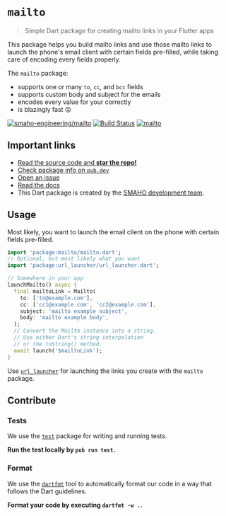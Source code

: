 # `mailto`

> Simple Dart package for creating mailto links in your Flutter apps

This package helps you build mailto links and use those mailto links to launch the phone's email client with certain fields pre-filled, while taking care of encoding every fields properly.

The `mailto` package:

* supports one or many `to`, `cc`, and `bcc` fields
* supports custom body and subject for the emails
* encodes every value for your correctly
* is blazingly fast 😜

[![smaho-engineering/mailto](https://img.shields.io/static/v1?label=smaho-engineering&message=mailto&logo=flutter&logoWidth=30&color=FF8200&labelColor=08589c&labelWidth=30)](https://github.com/smaho-engineering) [![Build Status](https://travis-ci.org/smaho-engineering/mailto.svg?branch=master)](https://travis-ci.org/smaho-engineering/mailto 'Check build status on TravisCI') [![mailto](https://img.shields.io/pub/v/mailto?label=mailto)](https://pub.dev/packages/mailto 'See mailto package info on pub.dev')

## Important links

* [Read the source code and **star the repo!**](https://github.com/smaho-engineering/mailto)
* [Check package info on `pub.dev`](https://pub.dev/packages/mailto)
* [Open an issue](https://github.com/smaho-engineering/mailto/issues)
* [Read the docs](https://pub.dev/documentation/mailto/latest/)
* This Dart package is created by the [SMAHO development team](https://github.com/smaho-engineering).

## Usage

Most likely, you want to launch the email client on the phone with certain fields pre-filled.

```dart
import 'package:mailto/mailto.dart';
// Optional, but most likely what you want
import 'package:url_launcher/url_launcher.dart';

// Somewhere in your app
launchMailto() async {
  final mailtoLink = Mailto(
    to: ['to@example.com'],
    cc: ['cc1@example.com', 'cc2@example.com'],
    subject: 'mailto example subject',
    body: 'mailto example body',
  );
  // Convert the Mailto instance into a string.
  // Use either Dart's string interpolation
  // or the toString() method.
  await launch('$mailtoLink');
}
```

Use [`url_launcher`](https://pub.dev/packages/url_launcher) for launching the links you create with the `mailto` package.

## Contribute

### Tests

We use the [`test`](https://pub.dev/packages/test) package for writing and running tests.

**Run the test locally by `pub run test`.**


### Format

We use the [`dartfmt`](https://dart.dev/tools/dartfmt) tool to automatically format our code in a way that follows the Dart guidelines.

**Format your code by executing `dartfmt -w .`.**
